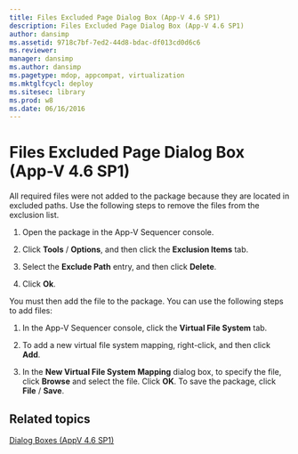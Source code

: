 ```yaml
---
title: Files Excluded Page Dialog Box (App-V 4.6 SP1)
description: Files Excluded Page Dialog Box (App-V 4.6 SP1)
author: dansimp
ms.assetid: 9718c7bf-7ed2-44d8-bdac-df013cd0d6c6
ms.reviewer: 
manager: dansimp
ms.author: dansimp
ms.pagetype: mdop, appcompat, virtualization
ms.mktglfcycl: deploy
ms.sitesec: library
ms.prod: w8
ms.date: 06/16/2016
---
```



# Files Excluded Page Dialog Box (App-V 4.6 SP1)


All required files were not added to the package because they are located in excluded paths. Use the following steps to remove the files from the exclusion list.

1.  Open the package in the App-V Sequencer console.

2.  Click **Tools** / **Options**, and then click the **Exclusion Items** tab.

3.  Select the **Exclude Path** entry, and then click **Delete**.

4.  Click **Ok**.

You must then add the file to the package. You can use the following steps to add files:

1.  In the App-V Sequencer console, click the **Virtual File System** tab.

2.  To add a new virtual file system mapping, right-click, and then click **Add**.

3.  In the **New Virtual File System Mapping** dialog box, to specify the file, click **Browse** and select the file. Click **OK**. To save the package, click **File** / **Save**.

## Related topics


[Dialog Boxes (AppV 4.6 SP1)](dialog-boxes--appv-46-sp1-.md)

 

 





